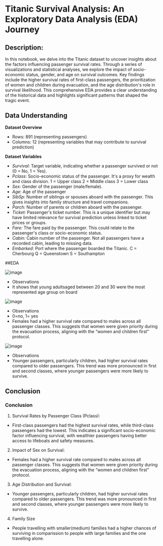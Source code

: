 # **Titanic Survival Analysis: An Exploratory Data Analysis (EDA) Journey**

## Description:
In this notebook, we delve into the Titanic dataset to uncover insights about the factors influencing passenger survival rates. Through a series of visualizations and statistical analyses, we explore the impact of socio-economic status, gender, and age on survival outcomes. Key findings include the higher survival rates of first-class passengers, the prioritization of women and children during evacuation, and the age distribution's role in survival likelihood. This comprehensive EDA provides a clear understanding of the historical data and highlights significant patterns that shaped the tragic event.

## **Data Understanding**
**Dataset Overview**
- Rows: 891 (representing passengers)
- Columns: 12 (representing variables that may contribute to survival prediction)

**Dataset Variables**

- *Survival:* Target variable, indicating whether a passenger survived or not (0 = No, 1 = Yes).
- *Pclass:* Socio-economic status of the passenger. It's a proxy for wealth and class division.
1 = Upper class
2 = Middle class
3 = Lower class
- *Sex:* Gender of the passenger (male/female).
- *Age*: Age of the passenger
- *SibSp:* Number of siblings or spouses aboard with the passenger. This gives insights into family structure and travel companions.
- *Parch:* Number of parents or children aboard with the passenger.
- *Ticket:* Passenger's ticket number. This is a unique identifier but may have limited relevance for survival prediction unless linked to ticket prices or groups.
- *Fare:* The fare paid by the passenger. This could relate to the passenger's
class or socio-economic status.
- *Cabin:* Cabin number of the passenger. Not all passengers have a recorded cabin, leading to missing data.
- *Embarked:* Port where the passenger boarded the Titanic.
C = Cherbourg
Q = Queenstown
S = Southampton

##EDA

![image](https://github.com/user-attachments/assets/037ba258-7201-4294-889b-e2878af1f4d1)

- Observations
- It shows that young adultsaged between 20 and 30 were the most represented age group on board

![image](https://github.com/user-attachments/assets/6f843156-e4be-4a02-9e3d-10917b223e56)
- Observations
- 0=no, 1= yes
- Females had a higher survival rate compared to males across all passenger classes. This suggests that women were given priority during the evacuation process, aligning with the “women and children first” protocol.

![image](https://github.com/user-attachments/assets/5878bba4-1411-4c89-933c-8202930be20d)
- Observations
- Younger passengers, particularly children, had higher survival rates compared to older passengers. This trend was more pronounced in first and second classes, where younger passengers were more likely to survive.

## Conclusion
### **Conclusion**
1. Survival Rates by Passenger Class (Pclass):
- First-class passengers had the highest survival rates, while third-class passengers had the lowest. This indicates a significant socio-economic factor influencing survival, with wealthier passengers having better access to lifeboats and safety measures.
2. Impact of Sex on Survival:
- Females had a higher survival rate compared to males across all passenger classes. This suggests that women were given priority during the evacuation process, aligning with the “women and children first” protocol.
3. Age Distribution and Survival:
- Younger passengers, particularly children, had higher survival rates compared to older passengers. This trend was more pronounced in first and second classes, where younger passengers were more likely to survive.
4. Family Size
- People travelling with smaller(medium) families had a higher chances of surviving in comparission to people with large families and the one travelling alone.



